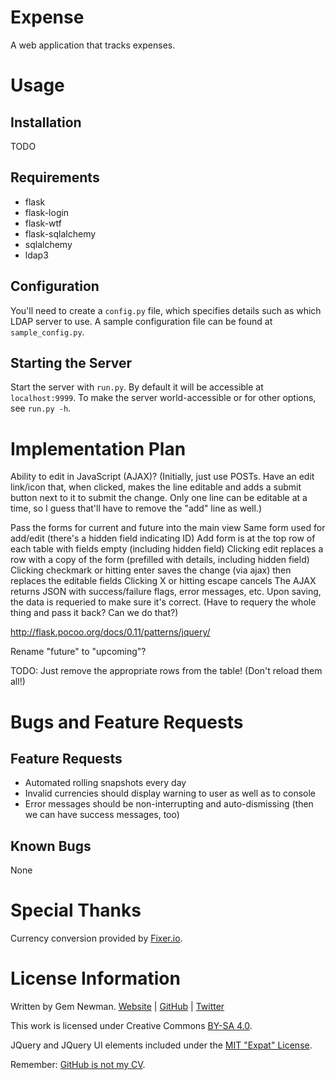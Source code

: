 Expense
=======

A web application that tracks expenses.

Usage
=====

Installation
------------

TODO

Requirements
------------

* flask
* flask-login
* flask-wtf
* flask-sqlalchemy
* sqlalchemy
* ldap3

Configuration
-------------

You'll need to create a `config.py` file, which specifies details such as which LDAP
server to use. A sample configuration file can be found at `sample_config.py`.

Starting the Server
-------------------

Start the server with `run.py`. By default it will be accessible at `localhost:9999`. To
make the server world-accessible or for other options, see `run.py -h`.

Implementation Plan
===================

Ability to edit in JavaScript (AJAX)? (Initially, just use POSTs. Have an edit link/icon
that, when clicked, makes the line editable and adds a submit button next to it to submit
the change. Only one line can be editable at a time, so I guess that'll have to remove the
"add" line as well.)

Pass the forms for current and future into the main view
Same form used for add/edit (there's a hidden field indicating ID)
Add form is at the top row of each table with fields empty (including hidden field)
Clicking edit replaces a row with a copy of the form (prefilled with details, including hidden field)
Clicking checkmark or hitting enter saves the change (via ajax) then replaces the editable fields
Clicking X or hitting escape cancels
The AJAX returns JSON with success/failure flags, error messages, etc.
Upon saving, the data is requeried to make sure it's correct. (Have to requery the whole thing and pass it back? Can we do that?)

http://flask.pocoo.org/docs/0.11/patterns/jquery/

Rename "future" to "upcoming"?

TODO: Just remove the appropriate rows from the table! (Don't reload them all!)


Bugs and Feature Requests
=========================

Feature Requests
----------------

* Automated rolling snapshots every day
* Invalid currencies should display warning to user as well as to console
* Error messages should be non-interrupting and auto-dismissing (then we can have success messages, too)

Known Bugs
----------

None

Special Thanks
==============

Currency conversion provided by [Fixer.io](https://fixer.io).

License Information
===================

Written by Gem Newman. [Website](http://spurll.com) | [GitHub](https://github.com/spurll/) | [Twitter](https://twitter.com/spurll)

This work is licensed under Creative Commons [BY-SA 4.0](http://creativecommons.org/licenses/by-sa/4.0/).

JQuery and JQuery UI elements included under the [MIT "Expat" License](https://opensource.org/licenses/MIT).

Remember: [GitHub is not my CV](https://blog.jcoglan.com/2013/11/15/why-github-is-not-your-cv/).
